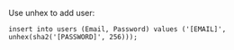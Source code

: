 Use unhex to add user:

    insert into users (Email, Password) values ('[EMAIL]', unhex(sha2('[PASSWORD]', 256)));